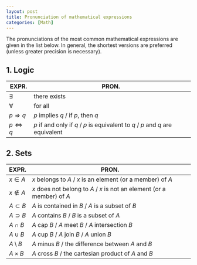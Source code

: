 ```yaml
---
layout: post
title: Pronunciation of mathematical expressions
categories: [Math]
---
```


The pronunciations of the most common mathematical expressions are given in the list below. In general, the shortest versions are preferred (unless greater precision is necessary).

## 1. Logic

|EXPR.    | PRON.        |  
|---------|--------------|  
|$\exists$  | there exists |  
|$\forall$ | for all|  
|$p \Rightarrow q$ | $p$ implies $q$ / if $p$, then $q$ |  
|$p \Leftrightarrow q$ | $p$ if and only if $q$ /  $p$ is equivalent to $q$ / $p$ and $q$ are equivalent |  

## 2. Sets
|EXPR. | PRON. |
|---------|--------------|
|$x \in A$ | $x$ belongs to $A$ / $x$ is an element (or a member) of $A$|
|$x \notin A$ | $x$ does not belong to $A$ / $x$ is not an element (or a member) of $A$ |
|$A \subset B$ | $A$ is contained in $B$ / $A$ is a subset of $B$ |
|$A \supset B$ | $A$ contains $B$ / $B$ is a subset of $A$ |
|$A \cap B$ | $A$ cap $B$ / $A$ meet $B$ / $A$ intersection $B$ |
|$A \cup B$ | $A$ cup $B$ / $A$ join $B$ / $A$ union $B$ |
|$A \setminus B$ | $A$ minus $B$ / the difference between $A$ and $B$ |
|$A \times B$ | $A$ cross $B$ / the cartesian product of $A$ and $B$ |

